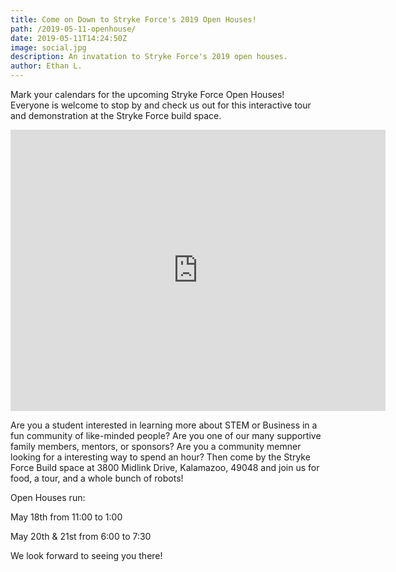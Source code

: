 ```yaml
---
title: Come on Down to Stryke Force's 2019 Open Houses!
path: /2019-05-11-openhouse/
date: 2019-05-11T14:24:50Z
image: social.jpg
description: An invatation to Stryke Force's 2019 open houses.
author: Ethan L.
---
```


Mark your calendars for the upcoming Stryke Force Open Houses! Everyone is welcome to stop by and check us out for this interactive tour and demonstration at the Stryke Force build space.

<iframe src="https://strykeforce.smugmug.com/frame/slideshow?key=LWSz57&autoStart=1&captions=0&navigation=0&playButton=0&randomize=1&speed=3&transition=fade&transitionSpeed=2" width="600" height="450"     frameborder="no" scrolling="no"></iframe>

Are you a student interested in learning more about STEM or Business in a fun community of like-minded people? Are you one of our many supportive family members, mentors, or sponsors? Are you a community memner looking for a interesting way to spend an hour? Then come by the Stryke Force Build space at 3800 Midlink Drive, Kalamazoo, 49048 and join us for food, a tour, and a whole bunch of robots!

Open Houses run:

May 18th from 11:00 to 1:00

May 20th & 21st from 6:00 to 7:30

We look forward to seeing you there!






